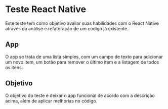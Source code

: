 # Teste React Native

Este teste tem como objetivo avaliar suas habilidades com o React Native através da análise e refatoração de um código já existente.

## App
O app se trata de uma lista simples, com um campo de texto para adicionar um novo item, um botão para remover o último item e a listagem de todos os itens.

## Objetivo
O objetivo do teste é deixar o app funcional de acordo com a descrição acima, além de aplicar melhorias no código.
